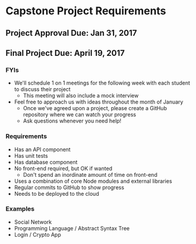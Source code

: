 # Capstone Project Requirements

## Project Approval Due: Jan 31, 2017

## Final Project Due: April 19, 2017

### FYIs

- We'll schedule 1 on 1 meetings for the following week with each student to discuss their project
  - This meeting will also include a mock interview
- Feel free to approach us with ideas throughout the month of January
  - Once we've agreed upon a project, please create a GitHub repository where we can watch your progress
  - Ask questions whenever you need help!

### Requirements

- Has an API component
- Has unit tests
- Has database component
- No front-end required, but OK if wanted
  - Don't spend an inordinate amount of time on front-end
- Uses a combination of core Node modules and external libraries
- Regular commits to GitHub to show progress
- Needs to be deployed to the cloud

### Examples

- Social Network
- Programming Language / Abstract Syntax Tree
- Login / Crypto App
